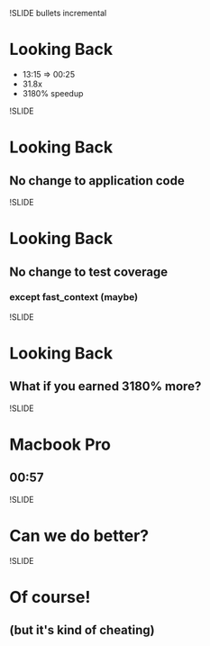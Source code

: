 !SLIDE bullets incremental
# Looking Back
* 13:15 => 00:25
* 31.8x
* 3180% speedup

!SLIDE
# Looking Back
## No change to application code

!SLIDE
# Looking Back
## No change to test coverage
### except fast_context (maybe)

!SLIDE
# Looking Back
## What if you earned 3180% more?

!SLIDE
# Macbook Pro
## 00:57

!SLIDE
# Can we do better?

!SLIDE
# Of course!
## (but it's kind of cheating)
